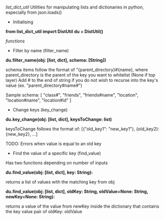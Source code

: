 *list_dict_util*
Utilities for manipulating lists and dictionaries in python, especially from json.loads()

- Initialising

**from list_dict_util import DistUtil**
**du = DistUtil()**


*functions*
- Filter by name (filter_name)

**du.filter_name(obj: [list, dict], schema: [String])**

schema items follow the format of "{parent_directory}#{name}, 
where parent_directory is the parent of the key you want to whitelist (None if top layer)
Add # to the end of string if you do not wish to recurse into the key's value (ex. "parent_directory#name#")

Sample schema:
[
    "class#",
    "friends",
    "friends#name",
    "location",
    "location#name",
    "location#id"
]

- Change keys (key_change)

**du.key_change(obj: [list, dict], keysToChange: list)**

keysToChange follows the format of:
[{"old_key1": "new_key1"}, {old_key2}: {new_key2}, ...]

TODO: Errors when value is equal to an old key

- Find the value of a specific key (find_value)

Has two functions depending on number of inputs

**du.find_value(obj: [list, dict], key: String):**

returns a list of values with the matching key from obj

**du.find_value(obj: [list, dict], oldKey: String, oldValue=None: String, newKey=None: String):**

returns a value of the value from newKey inside the dictionary that contains the key value pair of oldKey: oldValue